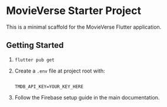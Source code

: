 # MovieVerse Starter Project

This is a minimal scaffold for the MovieVerse Flutter application.

## Getting Started
1. `flutter pub get`

2. Create a `.env` file at project root with:

   ```

   TMDB_API_KEY=YOUR_KEY_HERE

   ```

3. Follow the Firebase setup guide in the main documentation.